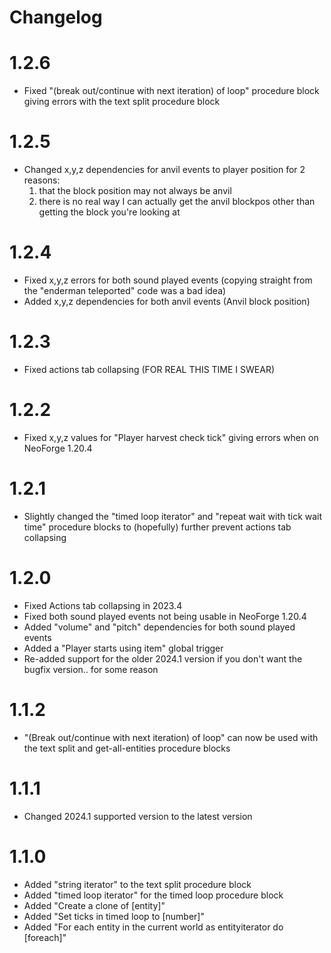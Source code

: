 # Changelog
# 1.2.6
- Fixed "(break out/continue with next iteration) of loop" procedure block giving errors with the text split procedure block
# 1.2.5
- Changed x,y,z dependencies for anvil events to player position for 2 reasons: 
  1. that the block position may not always be anvil
  2. there is no real way I can actually get the anvil blockpos other than getting the block you're looking at
# 1.2.4
- Fixed x,y,z errors for both sound played events (copying straight from the "enderman teleported" code was a bad idea)
- Added x,y,z dependencies for both anvil events (Anvil block position)
# 1.2.3
- Fixed actions tab collapsing (FOR REAL THIS TIME I SWEAR)
# 1.2.2
- Fixed x,y,z values for "Player harvest check tick" giving errors when on NeoForge 1.20.4
# 1.2.1
- Slightly changed the "timed loop iterator" and "repeat wait with tick wait time" procedure blocks to (hopefully) further prevent actions tab collapsing
# 1.2.0
- Fixed Actions tab collapsing in 2023.4
- Fixed both sound played events not being usable in NeoForge 1.20.4
- Added "volume" and "pitch" dependencies for both sound played events
- Added a "Player starts using item" global trigger
- Re-added support for the older 2024.1 version if you don't want the bugfix version.. for some reason
# 1.1.2
- "(Break out/continue with next iteration) of loop" can now be used with the text split and get-all-entities procedure blocks
# 1.1.1
- Changed 2024.1 supported version to the latest version
# 1.1.0
- Added "string iterator" to the text split procedure block
- Added "timed loop iterator" for the timed loop procedure block
- Added "Create a clone of [entity]"
- Added "Set ticks in timed loop to [number]"
- Added "For each entity in the current world as entityiterator do [foreach]"
